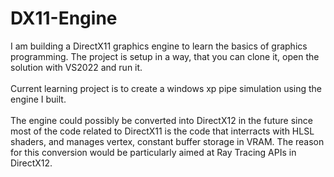 # DX11-Engine

  I am building a DirectX11 graphics engine to learn the basics of graphics programming. The project is setup in a way, that you can clone it, open the solution with VS2022 and run it.</br></br>
  Current learning project is to create a windows xp pipe simulation using the engine I built.</br></br>
  The engine could possibly be converted into DirectX12 in the future since most of the code related to DirectX11 is the code that interracts with HLSL shaders, and manages vertex, constant buffer storage in VRAM. The reason for this conversion would be particularly aimed at Ray Tracing APIs in DirectX12.

